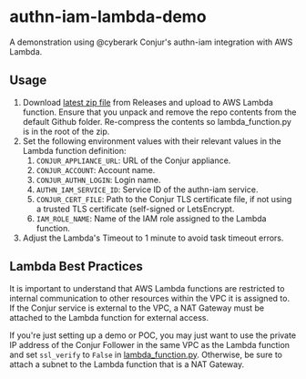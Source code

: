 # authn-iam-lambda-demo

A demonstration using @cyberark Conjur's authn-iam integration with AWS Lambda.

## Usage

1. Download [latest zip file](https://github.com/infamousjoeg/authn-iam-lambda-demo/releases/latest) from Releases and upload to AWS Lambda function.
   Ensure that you unpack and remove the repo contents from the default Github folder. Re-compress the contents so lambda_function.py is in the root of the zip.
2. Set the following environment values with their relevant values in the Lambda function definition:
   1. `CONJUR_APPLIANCE_URL`: URL of the Conjur appliance.
   2. `CONJUR_ACCOUNT`: Account name.
   3. `CONJUR_AUTHN_LOGIN`: Login name.
   4. `AUTHN_IAM_SERVICE_ID`: Service ID of the authn-iam service.
   5. `CONJUR_CERT_FILE`: Path to the Conjur TLS certificate file, if not using a trusted TLS certificate (self-signed or LetsEncrypt.
   6. `IAM_ROLE_NAME`: Name of the IAM role assigned to the Lambda function.
3. Adjust the Lambda's Timeout to 1 minute to avoid task timeout errors.

## Lambda Best Practices

It is important to understand that AWS Lambda functions are restricted to internal communication to other resources within the VPC it is assigned to. If the Conjur service is external to the VPC, a NAT Gateway must be attached to the Lambda function for external access.

If you're just setting up a demo or POC, you may just want to use the private IP address of the Conjur Follower in the same VPC as the Lambda function and set `ssl_verify` to `False` in [lambda_function.py](). Otherwise, be sure to attach a subnet to the Lambda function that is a NAT Gateway.
